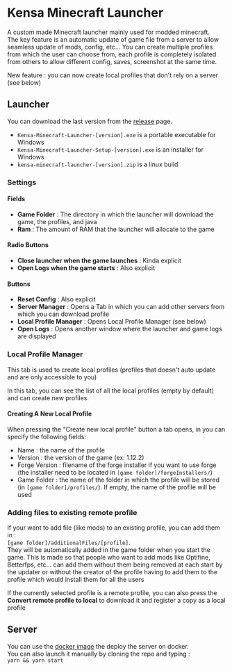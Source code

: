 # Kensa Minecraft Launcher

A custom made Minecraft launcher mainly used for modded minecraft.\
The key feature is an automatic update of game file from a server to allow seamless update of mods, config, etc...
You can create multiple profiles from which the user can choose from, each profile is completely isolated from others to allow different config, saves, screenshot at the same time.

New feature : you can now create local profiles that don't rely on a server (see below)

## Launcher

You can download the last version from the [release](https://github.com/Kensaa/kensa-minecraft-launcher/releases/latest) page.
- `Kensa-Minecraft-Launcher-[version].exe` is a portable executable for Windows
- `Kensa-Minecraft-Launcher-Setup-[version].exe` is an installer for Windows
- `kensa-minecraft-launcher-[version].zip` is a linux build

### Settings

#### Fields

-   **Game Folder** : The directory in which the launcher will download the game, the profiles, and java
-   **Ram** : The amount of RAM that the launcher will allocate to the game

#### Radio Buttons

-   **Close launcher when the game launches** : Kinda explicit
-   **Open Logs when the game starts** : Also explicit

#### Buttons

-   **Reset Config** : Also explicit
-   **Server Manager** : Opens a Tab in which you can add other servers from which you can download profile
-   **Local Profile Manager** : Opens Local Profile Manager (see below)
-   **Open Logs** : Opens another window where the launcher and game logs are displayed

### Local Profile Manager

This tab is used to create local profiles (profiles that doesn't auto update and are only accessible to you)

In this tab, you can see the list of all the local profiles (empty by default) and can create new profiles.

#### Creating A New Local Profile

When pressing the "Create new local profile" button a tab opens, in you can specify the following fields:

-   Name : the name of the profile
-   Version : the version of the game (ex: 1.12.2)
-   Forge Version : filename of the forge installer if you want to use forge (the installer need to be located in `[game folder]/forgeInstallers/`)
-   Game Folder : the name of the folder in which the profile will be stored (in `[game folder]/profiles/`). If empty, the name of the profile will be used

### Adding files to existing remote profile

If your want to add file (like mods) to an existing profile, you can add them in :\
`[game folder]/additionalFiles/[profile]`.\
 They will be automatically added in the game folder when you start the game. This is made so that people who want to add mods like Optifine, Betterfps, etc... can add them without them being removed at each start by the updater or without the creator of the profile having to add them to the profile which would install them for all the users

If the currently selected profile is a remote profile, you can also press the **Convert remote profile to local** to download it and register a copy as a local profile

## Server

You can use the [docker image](https://hub.docker.com/repository/docker/kensa/kensa-minecraft-launcher-server/general) the deploy the server on docker.\
You can also launch it manually by cloning the repo and typing :\
`yarn && yarn start`

